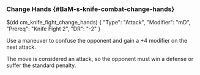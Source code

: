 ### Change Hands {#BaM-s-knife-combat-change-hands}

$(dd cm_knife_fight_change_hands)
{ "Type": "Attack",
	"Modifier": "mD",
	"Prereq": "Knife Fight 2",
	"DR": "-2"
}

Use a maneuver to confuse the opponent and gain a +4 modifier on the next
attack.

The move is considered an attack, so the opponent must win a defense or
suffer the standard penalty.

